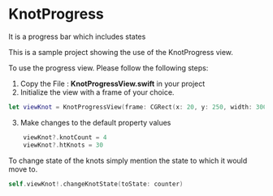 # KnotProgress
It is a progress bar which includes states


This is a sample project showing the use of the KnotProgress view.

To use the progress view. Please follow the following steps:

1. Copy the File : **KnotProgressView.swift** in your project
2. Initialize the view with a frame of your choice.

```swift
let viewKnot = KnotProgressView(frame: CGRect(x: 20, y: 250, width: 300, height: 50))
```

3. Make changes to the default property values

```swift
    viewKnot?.knotCount = 4
    viewKnot?.htKnots = 30
```

To change state of the knots simply mention the state to which it would move to.

```swift
self.viewKnot!.changeKnotState(toState: counter)
```

